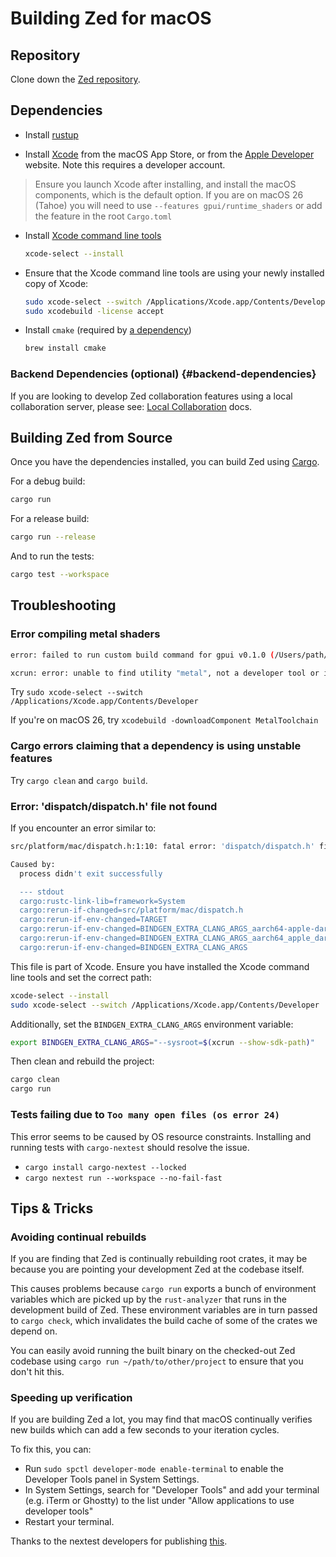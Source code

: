 # Building Zed for macOS

## Repository

Clone down the [Zed repository](https://github.com/zed-industries/zed).

## Dependencies

- Install [rustup](https://www.rust-lang.org/tools/install)

- Install [Xcode](https://apps.apple.com/us/app/xcode/id497799835?mt=12) from the macOS App Store, or from the [Apple Developer](https://developer.apple.com/download/all/) website. Note this requires a developer account.

> Ensure you launch Xcode after installing, and install the macOS components, which is the default option. If you are on macOS 26 (Tahoe) you will need to use `--features gpui/runtime_shaders` or add the feature in the root `Cargo.toml`

- Install [Xcode command line tools](https://developer.apple.com/xcode/resources/)

  ```sh
  xcode-select --install
  ```

- Ensure that the Xcode command line tools are using your newly installed copy of Xcode:

  ```sh
  sudo xcode-select --switch /Applications/Xcode.app/Contents/Developer
  sudo xcodebuild -license accept
  ```

- Install `cmake` (required by [a dependency](https://docs.rs/wasmtime-c-api-impl/latest/wasmtime_c_api/))

  ```sh
  brew install cmake
  ```

### Backend Dependencies (optional) {#backend-dependencies}

If you are looking to develop Zed collaboration features using a local collaboration server, please see: [Local Collaboration](./local-collaboration.md) docs.

## Building Zed from Source

Once you have the dependencies installed, you can build Zed using [Cargo](https://doc.rust-lang.org/cargo/).

For a debug build:

```sh
cargo run
```

For a release build:

```sh
cargo run --release
```

And to run the tests:

```sh
cargo test --workspace
```

## Troubleshooting

### Error compiling metal shaders

```sh
error: failed to run custom build command for gpui v0.1.0 (/Users/path/to/zed)`**

xcrun: error: unable to find utility "metal", not a developer tool or in PATH
```

Try `sudo xcode-select --switch /Applications/Xcode.app/Contents/Developer`

If you're on macOS 26, try `xcodebuild -downloadComponent MetalToolchain`

### Cargo errors claiming that a dependency is using unstable features

Try `cargo clean` and `cargo build`.

### Error: 'dispatch/dispatch.h' file not found

If you encounter an error similar to:

```sh
src/platform/mac/dispatch.h:1:10: fatal error: 'dispatch/dispatch.h' file not found

Caused by:
  process didn't exit successfully

  --- stdout
  cargo:rustc-link-lib=framework=System
  cargo:rerun-if-changed=src/platform/mac/dispatch.h
  cargo:rerun-if-env-changed=TARGET
  cargo:rerun-if-env-changed=BINDGEN_EXTRA_CLANG_ARGS_aarch64-apple-darwin
  cargo:rerun-if-env-changed=BINDGEN_EXTRA_CLANG_ARGS_aarch64_apple_darwin
  cargo:rerun-if-env-changed=BINDGEN_EXTRA_CLANG_ARGS
```

This file is part of Xcode. Ensure you have installed the Xcode command line tools and set the correct path:

```sh
xcode-select --install
sudo xcode-select --switch /Applications/Xcode.app/Contents/Developer
```

Additionally, set the `BINDGEN_EXTRA_CLANG_ARGS` environment variable:

```sh
export BINDGEN_EXTRA_CLANG_ARGS="--sysroot=$(xcrun --show-sdk-path)"
```

Then clean and rebuild the project:

```sh
cargo clean
cargo run
```

### Tests failing due to `Too many open files (os error 24)`

This error seems to be caused by OS resource constraints. Installing and running tests with `cargo-nextest` should resolve the issue.

- `cargo install cargo-nextest --locked`
- `cargo nextest run --workspace --no-fail-fast`

## Tips & Tricks

### Avoiding continual rebuilds

If you are finding that Zed is continually rebuilding root crates, it may be because
you are pointing your development Zed at the codebase itself.

This causes problems because `cargo run` exports a bunch of environment
variables which are picked up by the `rust-analyzer` that runs in the development
build of Zed. These environment variables are in turn passed to `cargo check`, which
invalidates the build cache of some of the crates we depend on.

You can easily avoid running the built binary on the checked-out Zed codebase using `cargo run
~/path/to/other/project` to ensure that you don't hit this.

### Speeding up verification

If you are building Zed a lot, you may find that macOS continually verifies new
builds which can add a few seconds to your iteration cycles.

To fix this, you can:

- Run `sudo spctl developer-mode enable-terminal` to enable the Developer Tools panel in System Settings.
- In System Settings, search for "Developer Tools" and add your terminal (e.g. iTerm or Ghostty) to the list under "Allow applications to use developer tools"
- Restart your terminal.

Thanks to the nextest developers for publishing [this](https://nexte.st/docs/installation/macos/#gatekeeper).
